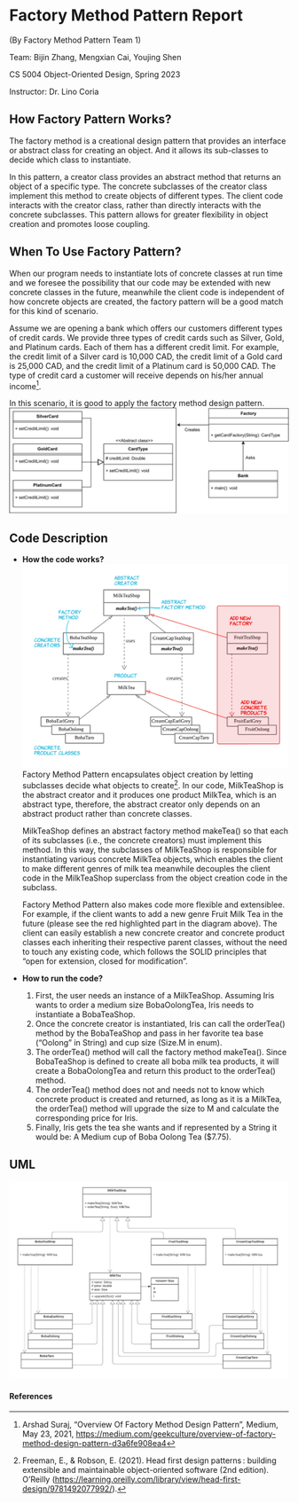 # Factory Method Pattern Report
(By Factory Method Pattern Team 1)

Team: Bijin Zhang, Mengxian Cai, Youjing Shen

CS 5004 Object-Oriented Design, Spring 2023

Instructor: Dr. Lino Coria


## How Factory Pattern Works?
The factory method is a creational design pattern that provides an interface or abstract class for creating an object. And it allows its sub-classes to decide which class to instantiate.

In this pattern, a creator class provides an abstract method that returns an object of a specific type. The concrete subclasses of the creator class implement this method to create objects of different types. The client code interacts with the creator class, rather than directly interacts with the concrete subclasses. This pattern allows for greater flexibility in object creation and promotes loose coupling.

## When To Use Factory Pattern?
When our program needs to instantiate lots of concrete classes at run time and we foresee the possibility that our code may be extended with new concrete classes in the future, meanwhile the client code is independent of how concrete objects are created, the factory pattern will be a good match for this kind of scenario.

Assume we are opening a bank which offers our customers different types of credit cards. We provide three types of credit cards such as Silver, Gold, and Platinum cards. Each of them has a different credit limit. For example, the credit limit of a Silver card is 10,000 CAD, the credit limit of a Gold card is 25,000 CAD, and the credit limit of a Platinum card is 50,000 CAD. The type of credit card a customer will receive depends on his/her annual income[^1].

In this scenario, it is good to apply the factory method design pattern.
![Facotry_pattern_example](https://github.com/kaycaimx/CS5004_Design_Pattern/blob/main/images/Factory_pattern.png)


## Code Description
  - **How the code works?**
![Code_description](https://github.com/kaycaimx/CS5004_Design_Pattern/blob/main/images/Code%20_description_diagram.png)
    Factory Method Pattern encapsulates object creation by letting subclasses decide what objects to create[^2]. In our code, MilkTeaShop is the abstract creator and it produces one product MilkTea, which is an abstract type, therefore, the abstract creator only depends on an abstract product rather than concrete classes.
    
    MilkTeaShop defines an abstract factory method makeTea() so that each of its subclasses (i.e., the concrete creators) must implement this method. In this way, the subclasses of MilkTeaShop is responsible for instantiating various concrete MilkTea objects, which enables the client to make different genres of milk tea meanwhile decouples the client code in the MilkTeaShop superclass from the object creation code in the subclass.
    
    Factory Method Pattern also makes code more flexible and extensiblee. For example, if the client wants to add a new genre Fruit Milk Tea in the future (please see the red highlighted part in the diagram above). The client can easily establish a new concrete creator and concrete product classes each inheriting their respective parent classes, without the need to touch any existing code, which follows the SOLID principles that “open for extension, closed for modification”.
    
  - **How to run the code?**
    1. First, the user needs an instance of a MilkTeaShop. Assuming Iris wants to order a medium size BobaOolongTea, Iris needs to instantiate a BobaTeaShop.
    2. Once the concrete creator is instantiated, Iris can call the orderTea() method by the BobaTeaShop and pass in her favorite tea base (“Oolong” in String) and cup size (Size.M in enum). 
    3. The orderTea() method will call the factory method makeTea(). Since BobaTeaShop is defined to create all boba milk tea products, it will create a BobaOolongTea and return this product to the orderTea() method.
    4. The orderTea() method does not and needs not to know which concrete product is created and returned, as long as it is a MilkTea, the orderTea() method will upgrade the size to M and calculate the corresponding price for Iris.
    5. Finally, Iris gets the tea she wants and if represented by a String it would be: A Medium cup of Boba Oolong Tea ($7.75).


## UML
![UML](https://github.com/kaycaimx/CS5004_Design_Pattern/blob/main/images/UML.jpg)

#### References
[^1]: Arshad Suraj, “Overview Of Factory Method Design Pattern”, Medium, May 23, 2021, https://medium.com/geekculture/overview-of-factory-method-design-pattern-d3a6fe908ea4
[^2]: Freeman, E., & Robson, E. (2021). Head first design patterns : building extensible and maintainable object-oriented software (2nd edition). O’Reilly (https://learning.oreilly.com/library/view/head-first-design/9781492077992/).

